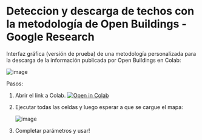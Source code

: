 # Deteccion y descarga de techos con la metodología de Open Buildings - Google Research
Interfaz gráfica (versión de prueba) de una metodología personalizada para la descarga de la información publicada por Open Buildings en Colab:   

![image](https://github.com/etengler/Techos/assets/58312881/35b2f8aa-aef2-4668-b5eb-87f677f998ea)

Pasos:
1) Abrir el link a Colab.
   [![Open in Colab](https://colab.research.google.com/assets/colab-badge.svg)](https://colab.research.google.com/github/etengler/Techos/blob/main/INTERFAZ_OpenBuildings_V1.ipynb)

2) Ejecutar todas las celdas y luego esperar a que se cargue el mapa:
   
   ![image](https://github.com/etengler/Techos/assets/58312881/49d8ab3d-a76c-4fed-98d8-c6527f963540)
   
3) Completar parámetros y usar!
